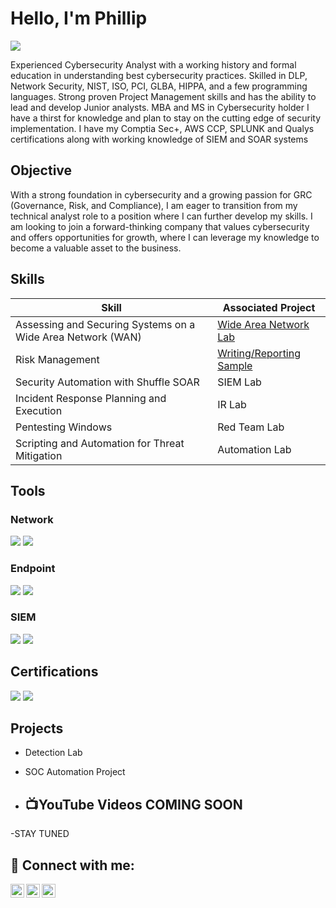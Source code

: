 # Hello, I'm Phillip
<a href="https://www.linkedin.com/in/phillipcporter/"><img src="https://img.shields.io/badge/-LinkedIn-0072b1?&style=for-the-badge&logo=linkedin&logoColor=white" /></a>

Experienced Cybersecurity Analyst with a working history and formal education in understanding best cybersecurity practices. Skilled in DLP, Network Security, NIST, ISO, PCI, GLBA, HIPPA, and a few programming languages. Strong proven Project Management skills and has the ability to lead and develop Junior analysts. MBA and MS in Cybersecurity holder I have a thirst for knowledge and plan to stay on the cutting edge of security implementation. I have my Comptia Sec+, AWS CCP, SPLUNK and Qualys certifications along with working knowledge of SIEM and SOAR systems


## Objective
With a strong foundation in cybersecurity and a growing passion for GRC (Governance, Risk, and Compliance), I am eager to transition from my technical analyst role to a position where I can further develop my skills. I am looking to join a forward-thinking company that values cybersecurity and offers opportunities for growth, where I can leverage my knowledge to become a valuable asset to the business.

## Skills

| Skill                                         | Associated Project         |
|-----------------------------------------------|----------------------------|
| Assessing and Securing Systems on a Wide Area Network (WAN) | <a href="https://github.com/CyberPorter1911/Wide-Area-Network-Lab/blob/CyberPorter1911/README.md">Wide Area Network Lab</a>|
| Risk Management | <a href="https://github.com/CyberPorter1911/Risk-Management/blob/CyberPorter1911/README.md">Writing/Reporting Sample</a>|
| Security Automation with Shuffle SOAR         |  <a> SIEM Lab</a>|
| Incident Response Planning and Execution      |  <a> IR Lab</a>|
| Pentesting Windows                  |  <a> Red Team Lab</a>|
| Scripting and Automation for Threat Mitigation | <a>Automation Lab</a>|

## Tools

### Network
<div>
    <img src="https://img.shields.io/badge/-Wireshark-1679A7?&style=for-the-badge&logo=Wireshark&logoColor=white" />
   <img src="https://img.shields.io/badge/-Nessus-00A1E0?&style=for-the-badge&logo=Tenable&logoColor=white" />

</div>

### Endpoint
<div>
<img src="https://img.shields.io/badge/-CrowdStrike-FF0000?&style=for-the-badge&logo=CrowdStrike&logoColor=white" />
<img src="https://img.shields.io/badge/-Symantec-FFCC00?&style=for-the-badge&logo=Symantec&logoColor=black" />

</div>

### SIEM
<div>
    <img src="https://img.shields.io/badge/-Microsoft_Sentinel-0078D4?&style=for-the-badge&logo=Microsoft&logoColor=white" />
    <img src="https://img.shields.io/badge/-Splunk-000000?&style=for-the-badge&logo=Splunk&logoColor=white" />
</div>

## Certifications
<div>
<img src="https://img.shields.io/badge/-Security%2B-FF0000?&style=for-the-badge&logo=CompTIA&logoColor=white" />
<img src="https://img.shields.io/badge/-AWS%20CCP-232F3E?&style=for-the-badge&logo=Amazon%20AWS&logoColor=white" />
</div>

## Projects
- Detection Lab
- SOC Automation Project

- <h2>📺YouTube Videos COMING SOON</h2>

-STAY TUNED

<h2> 🤳 Connect with me:</h2>

[<img align="left" alt="JoshMadakor | Twitter" width="22px" src="https://cdn.jsdelivr.net/npm/simple-icons@v3/icons/twitter.svg" />][twitter]
[<img align="left" alt="JoshMadakor | LinkedIn" width="22px" src="https://cdn.jsdelivr.net/npm/simple-icons@v3/icons/linkedin.svg" />][linkedin]
[<img align="left" alt="JoshMadakor | Instagram" width="22px" src="https://cdn.jsdelivr.net/npm/simple-icons@v3/icons/instagram.svg" />][instagram]

[twitter]: https://x.com/2KritiKal
[instagram]: https://www.instagram.com/2kritikal/
[linkedin]: https://www.linkedin.com/in/phillipcporter/
